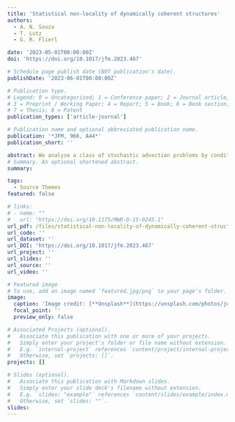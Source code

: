 ```yaml
---
title: 'Statistical non-locality of dynamically coherent structures'
authors:
  - A. N. Souza 
  - T. Lutz
  - G. R. Flierl

date: '2023-05-01T00:00:00Z'
doi: 'https://doi.org/10.1017/jfm.2023.467'

# Schedule page publish date (NOT publication's date).
publishDate: '2023-06-01T00:00:00Z'

# Publication type.
# Legend: 0 = Uncategorized; 1 = Conference paper; 2 = Journal article;
# 3 = Preprint / Working Paper; 4 = Report; 5 = Book; 6 = Book section;
# 7 = Thesis; 8 = Patent
publication_types: ['article-journal']

# Publication name and optional abbreviated publication name.
publication: '*JFM, 966, A44*'
publication_short: ''

abstract: We analyse a class of stochastic advection problems by conditionally averaging the passive tracer equation with respect to a given flow state. In doing so, we obtain expressions for the turbulent diffusivity as a function of the flow statistics spectrum. When flow statistics are given by a continuous-time Markov process with a finite state space, calculations are amenable to analytic treatment. When the flow statistics are more complex, we show how to approximate turbulent fluxes as hierarchies of finite state space continuous-time Markov processes. The ensemble average turbulent flux is expressed as a linear operator that acts on the ensemble average of the tracer. We recover the classical estimate of turbulent flux as a diffusivity tensor, the components of which are the integrated autocorrelation of the velocity field in the limit that the operator becomes local in space and time.
# Summary. An optional shortened abstract.
summary: 

tags:
  - Source Themes
featured: false

# links:
# - name: ""
#   url: "https://doi.org/10.1175/MWR-D-15-0245.1"
url_pdf: /files/statistical-non-locality-of-dynamically-coherent-structures.pdf
url_code: ''
url_dataset: ''
url_DOI: 'https://doi.org/10.1017/jfm.2023.467'
url_project: ''
url_slides: ''
url_source: ''
url_video: ''

# Featured image
# To use, add an image named `featured.jpg/png` to your page's folder.
image:
  caption: 'Image credit: [**Unsplash**](https://unsplash.com/photos/jdD8gXaTZsc)'
  focal_point: ''
  preview_only: false

# Associated Projects (optional).
#   Associate this publication with one or more of your projects.
#   Simply enter your project's folder or file name without extension.
#   E.g. `internal-project` references `content/project/internal-project/index.md`.
#   Otherwise, set `projects: []`.
projects: []

# Slides (optional).
#   Associate this publication with Markdown slides.
#   Simply enter your slide deck's filename without extension.
#   E.g. `slides: "example"` references `content/slides/example/index.md`.
#   Otherwise, set `slides: ""`.
slides:
---
```

